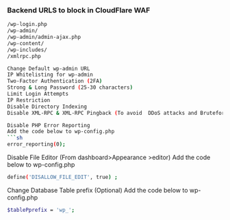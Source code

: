 ### Backend URLS to block in CloudFlare WAF
```sh
/wp-login.php
/wp-admin/   
/wp-admin/admin-ajax.php
/wp-content/ 
/wp-includes/
/xmlrpc.php

```

```sh
Change Default wp-admin URL
IP Whitelisting for wp-admin
Two-Factor Authentication (2FA)
Strong & Long Password (25-30 characters)
Limit Login Attempts
IP Restriction
Disable Directory Indexing
Disable XML-RPC & XML-RPC Pingback (To avoid  DDoS attacks and Bruteforce attacks)

Disable PHP Error Reporting 
Add the code below to wp-config.php
```sh
error_reporting(0);
```
Disable File Editor (From dashboard>Appearance >editor)
Add the code below to wp-config.php
```sh
define('DISALLOW_FILE_EDIT', true) ;
```
Change Database Table prefix  (Optional)
Add the code below to wp-config.php
```sh
$tablePprefix = 'wp_';
```
```
